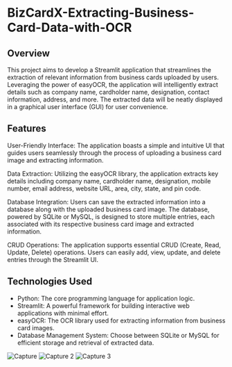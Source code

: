 # BizCardX-Extracting-Business-Card-Data-with-OCR

## Overview

This project aims to develop a Streamlit application that streamlines the extraction of relevant information from business cards uploaded by users. Leveraging the power of easyOCR, the application will intelligently extract details such as company name, cardholder name, designation, contact information, address, and more. The extracted data will be neatly displayed in a graphical user interface (GUI) for user convenience.


## Features
User-Friendly Interface: The application boasts a simple and intuitive UI that guides users seamlessly through the process of uploading a business card image and extracting information.

Data Extraction: Utilizing the easyOCR library, the application extracts key details including company name, cardholder name, designation, mobile number, email address, website URL, area, city, state, and pin code.

Database Integration: Users can save the extracted information into a database along with the uploaded business card image. The database, powered by SQLite or MySQL, is designed to store multiple entries, each associated with its respective business card image and extracted information.

CRUD Operations: The application supports essential CRUD (Create, Read, Update, Delete) operations. Users can easily add, view, update, and delete entries through the Streamlit UI.

## Technologies Used
- Python: The core programming language for application logic.
- Streamlit: A powerful framework for building interactive web applications with minimal effort.
- easyOCR: The OCR library used for extracting information from business card images.
- Database Management System: Choose between SQLite or MySQL for efficient storage and retrieval of extracted data.


![Capture](https://github.com/kailagovardhinik/BizCardX-Extracting-Business-Card-Data-with-OCR/assets/141433548/663382ba-a0b4-468d-9e63-bbc2713160ec)
![Capture 2](https://github.com/kailagovardhinik/BizCardX-Extracting-Business-Card-Data-with-OCR/assets/141433548/74ff6806-6dcf-4b5e-9876-731c2ed3b718)
![Capture 3](https://github.com/kailagovardhinik/BizCardX-Extracting-Business-Card-Data-with-OCR/assets/141433548/5c8098bd-5ec2-4253-9a25-f0bee1494e96)

